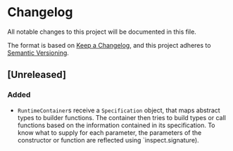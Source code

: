 # Changelog

All notable changes to this project will be documented in this file.

The format is based on [Keep a Changelog](https://keepachangelog.com/en/1.1.0/),
and this project adheres to [Semantic Versioning](https://semver.org/spec/v2.0.0.html).

## [Unreleased]

### Added

- `RuntimeContainer`s receive a `Specification` object, that maps abstract types to builder functions.
  The container then tries to build types or call functions based on the information contained in its specification.
  To know what to supply for each parameter, the parameters of the constructor or function are reflected using `inspect.signature).
